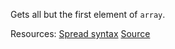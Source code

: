 Gets all but the first element of <code>array</code>.

Resources: [Spread syntax](https://developer.mozilla.org/docs/Web/JavaScript/Reference/Operators/Spread_syntax) [Source](https://www.sitepoint.com/lodash-features-replace-es6/)
